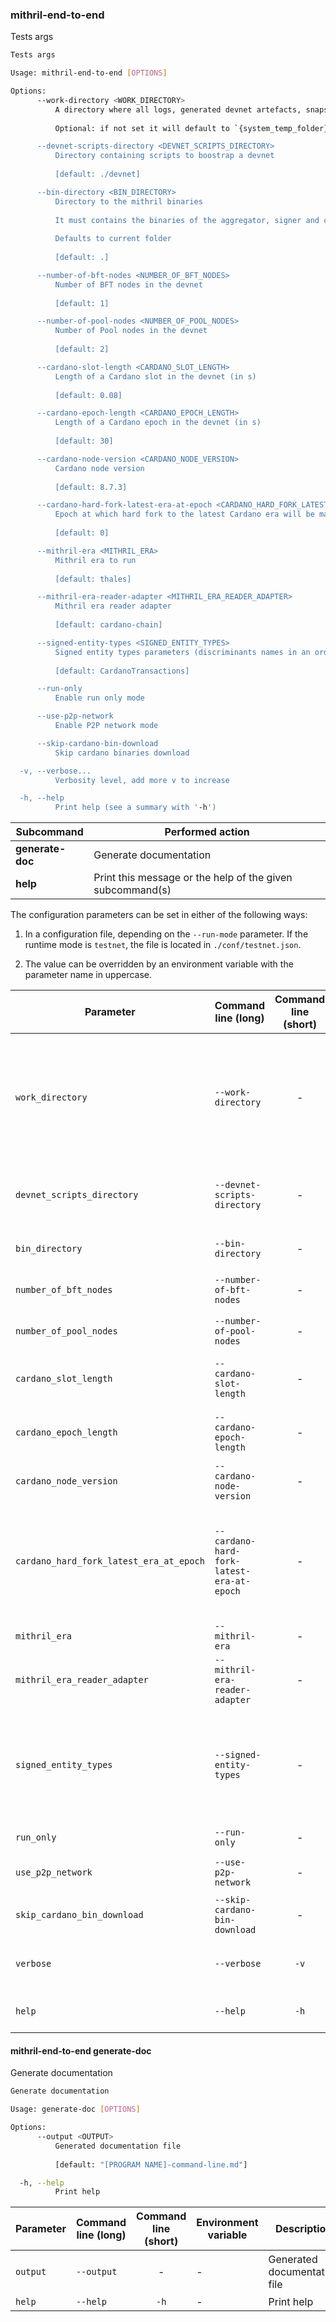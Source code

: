 

### mithril-end-to-end

Tests args
```bash
Tests args

Usage: mithril-end-to-end [OPTIONS]

Options:
      --work-directory <WORK_DIRECTORY>
          A directory where all logs, generated devnet artefacts, snapshots and store folder will be located.
          
          Optional: if not set it will default to `{system_temp_folder}/mithril-end-to-end` Exception for MacOS: default is `./mithril-end-to-end` as the length of the temporary directory's path is too long. It causes the maximum path size of the node.sock file to be exceeded.

      --devnet-scripts-directory <DEVNET_SCRIPTS_DIRECTORY>
          Directory containing scripts to boostrap a devnet
          
          [default: ./devnet]

      --bin-directory <BIN_DIRECTORY>
          Directory to the mithril binaries
          
          It must contains the binaries of the aggregator, signer and client.
          
          Defaults to current folder
          
          [default: .]

      --number-of-bft-nodes <NUMBER_OF_BFT_NODES>
          Number of BFT nodes in the devnet
          
          [default: 1]

      --number-of-pool-nodes <NUMBER_OF_POOL_NODES>
          Number of Pool nodes in the devnet
          
          [default: 2]

      --cardano-slot-length <CARDANO_SLOT_LENGTH>
          Length of a Cardano slot in the devnet (in s)
          
          [default: 0.08]

      --cardano-epoch-length <CARDANO_EPOCH_LENGTH>
          Length of a Cardano epoch in the devnet (in s)
          
          [default: 30]

      --cardano-node-version <CARDANO_NODE_VERSION>
          Cardano node version
          
          [default: 8.7.3]

      --cardano-hard-fork-latest-era-at-epoch <CARDANO_HARD_FORK_LATEST_ERA_AT_EPOCH>
          Epoch at which hard fork to the latest Cardano era will be made (starts with the latest era by default)
          
          [default: 0]

      --mithril-era <MITHRIL_ERA>
          Mithril era to run
          
          [default: thales]

      --mithril-era-reader-adapter <MITHRIL_ERA_READER_ADAPTER>
          Mithril era reader adapter
          
          [default: cardano-chain]

      --signed-entity-types <SIGNED_ENTITY_TYPES>
          Signed entity types parameters (discriminants names in an ordered comma separated list)
          
          [default: CardanoTransactions]

      --run-only
          Enable run only mode

      --use-p2p-network
          Enable P2P network mode

      --skip-cardano-bin-download
          Skip cardano binaries download

  -v, --verbose...
          Verbosity level, add more v to increase

  -h, --help
          Print help (see a summary with '-h')

```
| Subcommand | Performed action |
|------------|------------------|
| **generate-doc** | Generate documentation |
| **help** | Print this message or the help of the given subcommand(s) |

The configuration parameters can be set in either of the following ways:

1. In a configuration file, depending on the `--run-mode` parameter. If the runtime mode is `testnet`, the file is located in `./conf/testnet.json`.

2. The value can be overridden by an environment variable with the parameter name in uppercase.

| Parameter | Command line (long) | Command line (short) | Environment variable | Description | Default value | Example | Mandatory |
|-----------|---------------------|:--------------------:|----------------------|-------------|---------------|---------|:---------:|
| `work_directory` | `--work-directory` | - | - | A directory where all logs, generated devnet artefacts, snapshots and store folder will be located | - | - | - |
| `devnet_scripts_directory` | `--devnet-scripts-directory` | - | - | Directory containing scripts to boostrap a devnet | `./devnet` | - | - |
| `bin_directory` | `--bin-directory` | - | - | Directory to the mithril binaries | `.` | - | - |
| `number_of_bft_nodes` | `--number-of-bft-nodes` | - | - | Number of BFT nodes in the devnet | `1` | - | - |
| `number_of_pool_nodes` | `--number-of-pool-nodes` | - | - | Number of Pool nodes in the devnet | `2` | - | - |
| `cardano_slot_length` | `--cardano-slot-length` | - | - | Length of a Cardano slot in the devnet (in s) | `0.08` | - | - |
| `cardano_epoch_length` | `--cardano-epoch-length` | - | - | Length of a Cardano epoch in the devnet (in s) | `30` | - | - |
| `cardano_node_version` | `--cardano-node-version` | - | - | Cardano node version | `8.7.3` | - | - |
| `cardano_hard_fork_latest_era_at_epoch` | `--cardano-hard-fork-latest-era-at-epoch` | - | - | Epoch at which hard fork to the latest Cardano era will be made (starts with the latest era by default) | `0` | - | - |
| `mithril_era` | `--mithril-era` | - | - | Mithril era to run | `thales` | - | - |
| `mithril_era_reader_adapter` | `--mithril-era-reader-adapter` | - | - | Mithril era reader adapter | `cardano-chain` | - | - |
| `signed_entity_types` | `--signed-entity-types` | - | - | Signed entity types parameters (discriminants names in an ordered comma separated list) | `CardanoTransactions` | - | - |
| `run_only` | `--run-only` | - | - | Enable run only mode | `false` | - | - |
| `use_p2p_network` | `--use-p2p-network` | - | - | Enable P2P network mode | `false` | - | - |
| `skip_cardano_bin_download` | `--skip-cardano-bin-download` | - | - | Skip cardano binaries download | `false` | - | - |
| `verbose` | `--verbose` | `-v` | - | Verbosity level, add more v to increase | `0` | - | - |
| `help` | `--help` | `-h` | - | Print help (see more with '--help') | - | - | - |
####  mithril-end-to-end generate-doc

Generate documentation
```bash
Generate documentation

Usage: generate-doc [OPTIONS]

Options:
      --output <OUTPUT>
          Generated documentation file
          
          [default: "[PROGRAM NAME]-command-line.md"]

  -h, --help
          Print help

```


| Parameter | Command line (long) | Command line (short) | Environment variable | Description | Default value | Example | Mandatory |
|-----------|---------------------|:--------------------:|----------------------|-------------|---------------|---------|:---------:|
| `output` | `--output` | - | - | Generated documentation file | `[PROGRAM NAME]-command-line.md` | - | - |
| `help` | `--help` | `-h` | - | Print help | - | - | - |
